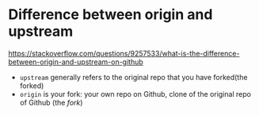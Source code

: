 # Difference between origin and upstream
https://stackoverflow.com/questions/9257533/what-is-the-difference-between-origin-and-upstream-on-github


*    `upstream` generally refers to the original repo that you have forked(the forked)
*    `origin` is your fork: your own repo on Github, clone of the original repo of Github (the *fork*)

